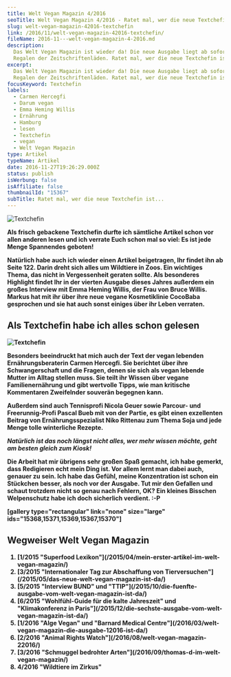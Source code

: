 ```yaml
---
title: Welt Vegan Magazin 4/2016
seoTitle: Welt Vegan Magazin 4/2016 - Ratet mal, wer die neue Textchefin ist...
slug: welt-vegan-magazin-42016-textchefin
link: /2016/11/welt-vegan-magazin-42016-textchefin/
fileName: 2016-11---welt-vegan-magazin-4-2016.md
description:
  Das Welt Vegan Magazin ist wieder da! Die neue Ausgabe liegt ab sofort in den
  Regalen der Zeitschriftenläden. Ratet mal, wer die neue Textchefin ist.
excerpt:
  Das Welt Vegan Magazin ist wieder da! Die neue Ausgabe liegt ab sofort in den
  Regalen der Zeitschriftenläden. Ratet mal, wer die neue Textchefin ist.
focusKeyword: Textchefin
labels:
  - Carmen Hercegfi
  - Darum vegan
  - Emma Heming Willis
  - Ernährung
  - Hamburg
  - lesen
  - Textchefin
  - vegan
  - Welt Vegan Magazin
type: Artikel
typeName: Artikel
date: 2016-11-27T19:26:29.000Z
status: publish
isWerbung: false
isAffiliate: false
thumbnailId: "15367"
subTitle: Ratet mal, wer die neue Textchefin ist...
---
```


![Textchefin](http://cardamonchai.com/wp-content/uploads/2016/11/31133773622_280b12ace6_z-640x427.jpg)

<strong>

Als frisch gebackene Textchefin durfte ich sämtliche Artikel schon vor allen
anderen lesen und ich verrate Euch schon mal so viel: Es ist jede Menge
Spannendes geboten!

Natürlich habe auch ich wieder einen Artikel beigetragen, Ihr findet ihn ab
Seite 122. Darin dreht sich alles um Wildtiere in Zoos. Ein wichtiges Thema, das
nicht in Vergessenheit geraten sollte. Als besonderes Highlight findet Ihr in
der vierten Ausgabe dieses Jahres außerdem ein großes Interview mit Emma Heming
Willis, der Frau von Bruce Willis. Markus hat mit ihr über ihre neue vegane
Kosmetiklinie CocoBaba gesprochen und sie hat auch sonst einiges über ihr Leben
verraten.

## Als Textchefin habe ich alles schon gelesen

![Textchefin](http://cardamonchai.com/wp-content/uploads/2016/11/30456585984_191f2b0128_z-640x427.jpg)

Besonders beeindruckt hat mich auch der Text der vegan lebenden
Ernährungsberaterin Carmen Hercegfi. Sie berichtet über ihre Schwangerschaft und
die Fragen, denen sie sich als vegan lebende Mutter im Alltag stellen muss. Sie
teilt ihr Wissen über vegane Familienernährung und gibt wertvolle Tipps, wie man
kritische Kommentaren Zweifelnder souverän begegnen kann.

Außerdem sind auch Tennisprofi Nicola Geuer sowie Parcour- und Freerunnig-Profi
Pascal Bueb mit von der Partie, es gibt einen exzellenten Beitrag von
Ernährungsspezialist Niko Rittenau zum Thema Soja und jede Menge tolle
winterliche Rezepte.

<em>Natürlich ist das noch längst nicht alles, wer mehr wissen möchte, geht am
besten gleich zum Kiosk!</em>

Die Arbeit hat mir übrigens sehr großen Spaß gemacht, ich habe gemerkt, dass
Redigieren echt mein Ding ist. Vor allem lernt man dabei auch, genauer zu sein.
Ich habe das Gefühl, meine Konzentration ist schon ein Stückchen besser, als
noch vor der Ausgabe. Tut mir den Gefallen und schaut trotzdem nicht so genau
nach Fehlern, OK? Ein kleines Bisschen Welpenschutz habe ich doch sicherlich
verdient. :-P

[gallery type="rectangular" link="none" size="large"
ids="15368,15371,15369,15367,15370"]

## Wegweiser Welt Vegan Magazin

<ol>
    <li> [1/2015 "Superfood Lexikon"](/2015/04/mein-erster-artikel-im-welt-vegan-magazin/) </li>
    <li> [3/2015 "Internationaler Tag zur Abschaffung von Tierversuchen"](/2015/05/das-neue-welt-vegan-magazin-ist-da/) </li>
    <li> [5/2015 "Interview BUND" und "TTIP"](/2015/10/die-fuenfte-ausgabe-vom-welt-vegan-magazin-ist-da/) </li>
    <li> [6/2015 "Wohlfühl-Guide für die kalte Jahreszeit" und "Klimakonferenz in Paris"](/2015/12/die-sechste-ausgabe-vom-welt-vegan-magazin-ist-da/) </li>
    <li> [1/2016 "Alge Vegan" und "Barnard Medical Centre"](/2016/03/welt-vegan-magazin-die-ausgabe-12016-ist-da/) </li>
    <li> [2/2016 "Animal Rights Watch"](/2016/08/welt-vegan-magazin-22016/) </li>
    <li> [3/2016 "Schmuggel bedrohter Arten"](/2016/09/thomas-d-im-welt-vegan-magazin/) </li>
    <li>4/2016 "Wildtiere im Zirkus"</li>
</ol>
